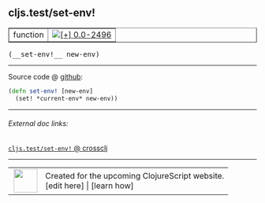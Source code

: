 ## cljs.test/set-env!



 <table border="1">
<tr>
<td>function</td>
<td><a href="https://github.com/cljsinfo/cljs-api-docs/tree/0.0-2496"><img valign="middle" alt="[+] 0.0-2496" title="Added in 0.0-2496" src="https://img.shields.io/badge/+-0.0--2496-lightgrey.svg"></a> </td>
</tr>
</table>


 <samp>
(__set-env!__ new-env)<br>
</samp>

---







Source code @ [github](https://github.com/clojure/clojurescript/blob/r3291/src/main/cljs/cljs/test.cljs#L267-L268):

```clj
(defn set-env! [new-env]
  (set! *current-env* new-env))
```

<!--
Repo - tag - source tree - lines:

 <pre>
clojurescript @ r3291
└── src
    └── main
        └── cljs
            └── cljs
                └── <ins>[test.cljs:267-268](https://github.com/clojure/clojurescript/blob/r3291/src/main/cljs/cljs/test.cljs#L267-L268)</ins>
</pre>

-->

---



###### External doc links:

[`cljs.test/set-env!` @ crossclj](http://crossclj.info/fun/cljs.test.cljs/set-env%21.html)<br>

---

 <table>
<tr><td>
<img valign="middle" align="right" width="48px" src="http://i.imgur.com/Hi20huC.png">
</td><td>
Created for the upcoming ClojureScript website.<br>
[edit here] | [learn how]
</td></tr></table>

[edit here]:https://github.com/cljsinfo/cljs-api-docs/blob/master/cljsdoc/cljs.test_set-envBANG.cljsdoc
[learn how]:https://github.com/cljsinfo/cljs-api-docs/wiki/cljsdoc-files

<!--

This information was too distracting to show to readers, but I'll leave it
commented here since it is helpful to:

- pretty-print the data used to generate this document
- and show how to retrieve that data



The API data for this symbol:

```clj
{:ns "cljs.test",
 :name "set-env!",
 :type "function",
 :signature ["[new-env]"],
 :source {:code "(defn set-env! [new-env]\n  (set! *current-env* new-env))",
          :title "Source code",
          :repo "clojurescript",
          :tag "r3291",
          :filename "src/main/cljs/cljs/test.cljs",
          :lines [267 268]},
 :full-name "cljs.test/set-env!",
 :full-name-encode "cljs.test_set-envBANG",
 :history [["+" "0.0-2496"]]}

```

Retrieve the API data for this symbol:

```clj
;; from Clojure REPL
(require '[clojure.edn :as edn])
(-> (slurp "https://raw.githubusercontent.com/cljsinfo/cljs-api-docs/catalog/cljs-api.edn")
    (edn/read-string)
    (get-in [:symbols "cljs.test/set-env!"]))
```

-->

